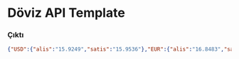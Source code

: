 # Döviz API Template

### Çıktı
```json
{"USD":{"alis":"15.9249","satis":"15.9536"},"EUR":{"alis":"16.8483","satis":"16.8786"},"GBP":{"alis":"19.8372","satis":"19.9406"}}
```
